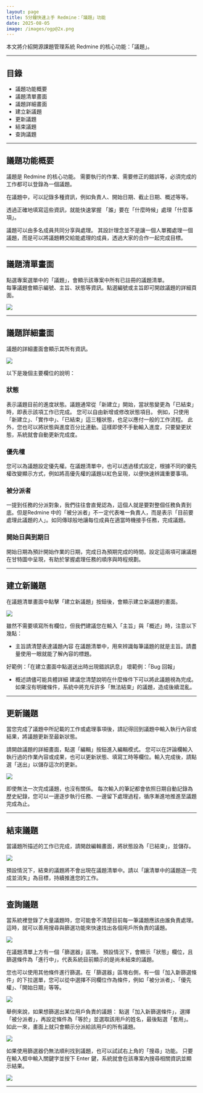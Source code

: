 ```yaml
---
layout: page
title: 5分鐘快速上手 Redmine：「議題」功能
date: 2025-08-05
image: /images/ogp@2x.png
---
```


本文將介紹開源課題管理系統 Redmine 的核心功能：「議題」。

---

## 目錄

- 議題功能概要  
- 議題清單畫面  
- 議題詳細畫面  
- 建立新議題  
- 更新議題  
- 結束議題  
- 查詢議題  

---

## 議題功能概要

議題是 Redmine 的核心功能。
需要執行的作業、需要修正的錯誤等，必須完成的工作都可以登錄為一個議題。

在議題中，可以記錄多種資訊，例如負責人、開始日期、截止日期、概述等等。

透過正確地填寫這些資訊，就能快速掌握 「誰」要在「什麼時候」處理「什麼事項」。

議題可以由多名成員共同分享與處理。
其設計理念並不是讓一個人單獨處理一個議題，而是可以將議題轉交給能處理的成員，透過大家的合作一起完成目標。

---

## 議題清單畫面

點選專案選單中的「議題」，會顯示該專案中所有已註冊的議題清單。  
每筆議題會顯示編號、主旨、狀態等資訊。點選編號或主旨即可開啟議題的詳細頁面。

![](images/issue-01@2x.png)

---

## 議題詳細畫面

議題的詳細畫面會顯示其所有資訊。  

![](images/issue-02@2x.png)

以下是幾個主要欄位的說明：

### 狀態

表示議題目前的進度狀態。議題通常從「新建立」開始，當狀態變更為「已結束」時，即表示該項工作已完成。
您可以自由新增或修改狀態項目。
例如，只使用「新建立」、「實作中」、「已結束」這三種狀態，也足以應付一般的工作流程。
此外，您也可以將狀態與進度百分比連動。這樣即使不手動輸入進度，只要變更狀態，系統就會自動更新完成度。


### 優先權

您可以為議題設定優先權。在議題清單中，也可以透過樣式設定，根據不同的優先權改變顯示方式，例如將高優先權的議題以紅色呈現，以便快速辨識重要事項。

### 被分派者

一提到任務的分派對象，我們往往會直覺認為，這個人就是要對整個任務負責到底。但是Redmine 中的「被分派者」不一定代表唯一負責人，而是表示「目前要處理此議題的人」。如同傳球般地讓每位成員在適當時機接手任務，完成議題。

### 開始日與到期日

開始日期為預計開始作業的日期，完成日為預期完成的時間。設定這兩項可讓議題在甘特圖中呈現，有助於掌握處理任務的順序與時程規劃。

---

## 建立新議題

在議題清單畫面中點擊「建立新議題」按鈕後，會顯示建立新議題的畫面。

![](images/issue-03@2x.png)

雖然不需要填寫所有欄位，但我們建議您在輸入「主旨」與「概述」時，注意以下幾點：

* 主旨請清楚表達議題內容
在議題清單中，用來辨識每筆議題的就是主旨。請盡量使用一眼就能了解內容的標題。

好範例：「在建立畫面中點選送出時出現錯誤訊息」
壞範例：「Bug 回報」

* 概述請儘可能具體詳細
建議您清楚說明在什麼條件下可以將此議題視為完成。
如果沒有明確條件，系統中將充斥許多「無法結束」的議題，造成後續混亂。



---

## 更新議題

當您完成了議題中所記載的工作或處理事項後，請記得回到議題中輸入執行內容或結果，將議題更新至最新狀態。

請開啟議題的詳細畫面，點選「編輯」按鈕進入編輯模式。
您可以在評論欄輸入執行過的作業內容或成果，也可以更新狀態、填寫工時等欄位。輸入完成後，請點選「送出」以儲存這次的更新。

![](images/issue-04@2x.png)

即使無法一次完成議題，也沒有關係。
每次輸入的筆記都會依照日期自動記錄為歷史紀錄，您可以一邊逐步執行任務、一邊留下處理過程，循序漸進地推進至議題完成為止。

---

## 結束議題

當議題所描述的工作已完成，請開啟編輯畫面，將狀態設為「已結束」，並儲存。

![](images/issue-05@2x.png)

預設情況下，結束的議題將不會出現在議題清單中。請以「讓清單中的議題逐一完成並消失」為目標，持續推進您的工作。

---

## 查詢議題

當系統裡登錄了大量議題時，您可能會不清楚目前每一筆議題應該由誰負責處理。
這時，就可以善用搜尋與篩選功能來快速找出各個用戶所負責的議題。

![](images/issue-06@2x.png)

在議題清單上方有一個「篩選器」區塊。
預設情況下，會顯示「狀態」欄位，且篩選條件為「進行中」，代表系統目前顯示的是尚未結束的議題。

您也可以使用其他條件進行篩選。在「篩選器」區塊右側，有一個「加入新篩選條件」的下拉選單，您可以從中選擇不同欄位作為條件，例如「被分派者」、「優先權」、「開始日期」等等。

![](images/issue-07@2x.png)

舉例來說，如果想篩選出某位用戶負責的議題：
點選「加入新篩選條件」，選擇「被分派者」，再設定條件為「等於」並選取該用戶的姓名，最後點選「套用」。
如此一來，畫面上就只會顯示分派給該用戶的所有議題。

![](images/issue-08@2x.png)

如果使用篩選器仍無法順利找到議題，也可以試試右上角的「搜尋」功能。
只要在輸入框中輸入關鍵字並按下 Enter 鍵，系統就會在該專案內搜尋相關資訊並顯示結果。

![](images/issue-09@2x.png)

---


